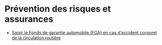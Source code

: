 # Prévention des risques et assurances

* [Saisir le Fonds de garantie automobile (FGA) en cas d’accident corporel de la circulation routière](saisir-le-fonds-de-garantie-automobile-fga-en-cas-daccident-corporel-de-la-circulation-routiere.md)
